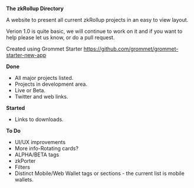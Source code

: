 **The zkRollup Directory**

A website to present all current zkRollup projects in an easy to view layout.

Verion 1.0 is quite basic, we will continue to work on it and if you want to help please let us know, or do a pull request.

Created using Grommet Starter
https://github.com/grommet/grommet-starter-new-app

**Done**

- All major projects listed.
- Projects in development area.
- Live or Beta.
- Twitter and web links.

**Started**

- Links to downloads.

**To Do**

- UI/UX improvements
- More info-Rotating cards?
- ALPHA/BETA tags
- zkPorter
- Filters
- Distinct Mobile/Web Wallet tags or sections - the current list is mobile wallets. 
